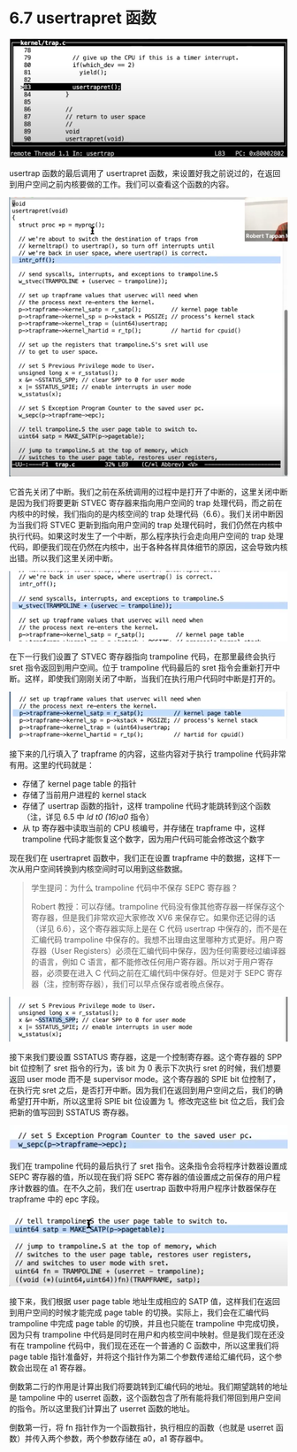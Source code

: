 # 6.7 usertrapret 函数

![](<../assets/image (730).png>)

usertrap 函数的最后调用了 usertrapret 函数，来设置好我之前说过的，在返回到用户空间之前内核要做的工作。我们可以查看这个函数的内容。

![](<../assets/image (291).png>)

它首先关闭了中断。我们之前在系统调用的过程中是打开了中断的，这里关闭中断是因为我们将要更新 STVEC 寄存器来指向用户空间的 trap 处理代码，而之前在内核中的时候，我们指向的是内核空间的 trap 处理代码（6.6）。我们关闭中断因为当我们将 STVEC 更新到指向用户空间的 trap 处理代码时，我们仍然在内核中执行代码。如果这时发生了一个中断，那么程序执行会走向用户空间的 trap 处理代码，即便我们现在仍然在内核中，出于各种各样具体细节的原因，这会导致内核出错。所以我们这里关闭中断。

![](<../assets/image (239).png>)

在下一行我们设置了 STVEC 寄存器指向 trampoline 代码，在那里最终会执行 sret 指令返回到用户空间。位于 trampoline 代码最后的 sret 指令会重新打开中断。这样，即使我们刚刚关闭了中断，当我们在执行用户代码时中断是打开的。

![](<../assets/image (844).png>)

接下来的几行填入了 trapframe 的内容，这些内容对于执行 trampoline 代码非常有用。这里的代码就是：

- 存储了 kernel page table 的指针
- 存储了当前用户进程的 kernel stack
- 存储了 usertrap 函数的指针，这样 trampoline 代码才能跳转到这个函数（注，详见 6.5 中 _ld t0 (16)a0_ 指令）
- 从 tp 寄存器中读取当前的 CPU 核编号，并存储在 trapframe 中，这样 trampoline 代码才能恢复这个数字，因为用户代码可能会修改这个数字

现在我们在 usertrapret 函数中，我们正在设置 trapframe 中的数据，这样下一次从用户空间转换到内核空间时可以用到这些数据。

> 学生提问：为什么 trampoline 代码中不保存 SEPC 寄存器？
>
> Robert 教授：可以存储。trampoline 代码没有像其他寄存器一样保存这个寄存器，但是我们非常欢迎大家修改 XV6 来保存它。如果你还记得的话（详见 6.6），这个寄存器实际上是在 C 代码 usertrap 中保存的，而不是在汇编代码 trampoline 中保存的。我想不出理由这里哪种方式更好。用户寄存器（User Registers）必须在汇编代码中保存，因为任何需要经过编译器的语言，例如 C 语言，都不能修改任何用户寄存器。所以对于用户寄存器，必须要在进入 C 代码之前在汇编代码中保存好。但是对于 SEPC 寄存器（注，控制寄存器），我们可以早点保存或者晚点保存。

![](<../assets/image (690).png>)

接下来我们要设置 SSTATUS 寄存器，这是一个控制寄存器。这个寄存器的 SPP bit 位控制了 sret 指令的行为，该 bit 为 0 表示下次执行 sret 的时候，我们想要返回 user mode 而不是 supervisor mode。这个寄存器的 SPIE bit 位控制了，在执行完 sret 之后，是否打开中断。因为我们在返回到用户空间之后，我们的确希望打开中断，所以这里将 SPIE bit 位设置为 1。修改完这些 bit 位之后，我们会把新的值写回到 SSTATUS 寄存器。

![](<../assets/image (736).png>)

我们在 trampoline 代码的最后执行了 sret 指令。这条指令会将程序计数器设置成 SEPC 寄存器的值，所以现在我们将 SEPC 寄存器的值设置成之前保存的用户程序计数器的值。在不久之前，我们在 usertrap 函数中将用户程序计数器保存在 trapframe 中的 epc 字段。

![](<../assets/image (874).png>)

接下来，我们根据 user page table 地址生成相应的 SATP 值，这样我们在返回到用户空间的时候才能完成 page table 的切换。实际上，我们会在汇编代码 trampoline 中完成 page table 的切换，并且也只能在 trampoline 中完成切换，因为只有 trampoline 中代码是同时在用户和内核空间中映射。但是我们现在还没有在 trampoline 代码中，我们现在还在一个普通的 C 函数中，所以这里我们将 page table 指针准备好，并将这个指针作为第二个参数传递给汇编代码，这个参数会出现在 a1 寄存器。

倒数第二行的作用是计算出我们将要跳转到汇编代码的地址。我们期望跳转的地址是 tampoline 中的 userret 函数，这个函数包含了所有能将我们带回到用户空间的指令。所以这里我们计算出了 userret 函数的地址。

倒数第一行，将 fn 指针作为一个函数指针，执行相应的函数（也就是 userret 函数）并传入两个参数，两个参数存储在 a0，a1 寄存器中。
